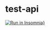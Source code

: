 # test-api
[![Run in Insomnia}](https://insomnia.rest/images/run.svg)](https://insomnia.rest/run/?label=Documenta%C3%A7%C3%A3o%20API%20&uri=https%3A%2F%2Fraw.githubusercontent.com%2Fdaniellymarinho%2Ftest-api%2Fmaster%2FInsomnia_2023-03-07.json)
